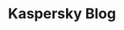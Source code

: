 ---
title: Kaspersky Blog
description: The Official Blog from Kaspersky covers information to help protect you against viruses, spyware, hackers, spam & other forms of malware.
url: https://www.kaspersky.com/blog/
image:
    # url: '/assets/images/cafe.png'
    # alt: 'Cafe'
tags: ['blog', 'malware', 'news']
listedDate: 2023-11-09
published: true
---